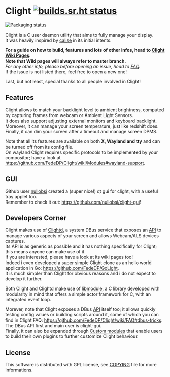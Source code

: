 # Clight [![builds.sr.ht status](https://builds.sr.ht/~fededp/clight.svg)](https://builds.sr.ht/~fededp/clight?)

[![Packaging status](https://repology.org/badge/vertical-allrepos/clight.svg)](https://repology.org/project/clight/versions)

Clight is a C user daemon utility that aims to fully manage your display.  
It was heavily inspired by [calise](http://calise.sourceforge.net/wordpress/) in its initial intents.  

**For a guide on how to build, features and lots of other infos, head to [Clight Wiki Pages](https://github.com/FedeDP/Clight/wiki).**  
**Note that Wiki pages will always refer to master branch.**  
*For any other info, please before opening an issue, head to [FAQ](https://github.com/FedeDP/Clight/wiki/FAQ).*  
If the issue is not listed there, feel free to open a new one!

Last, but not least, special thanks to all people involved in Clight!

## Features

Clight allows to match your backlight level to ambient brightness, computed by capturing frames from webcam or Ambient Light Sensors.  
It does also support adjusting external monitors and keyboard backlight.  
Moreover, it can manage your screen temperature, just like redshift does.  
Finally, it can dim your screen after a timeout and manage screen DPMS.  

Note that all its features are available on both **X, Wayland and tty** and can be turned off from its config file.  
On wayland Clight requires specific protocols to be implemented by your compositor; have a look at https://github.com/FedeDP/Clight/wiki/Modules#wayland-support.  

## GUI

Github user [nullobsi](https://github.com/nullobsi) created a (super nice!) qt gui for clight, with a useful tray applet too.  
Remember to check it out: https://github.com/nullobsi/clight-gui!

## Developers Corner

Clight makes use of [Clightd](https://github.com/FedeDP/Clightd), a system DBus service that exposes an [API](https://github.com/FedeDP/Clightd/wiki/Api) to manage various aspects of your screen and allows Webcam/ALS devices captures.  
Its API is as generic as possible and it has nothing specifically for Clight; this means anyone can make use of it.  
If you are interested, please have a look at its wiki pages too!  
Indeed i even developed a super simple Clight clone as an hello world application in Go: https://github.com/FedeDP/GoLight.  
It is much simpler than Clight for obvious reasons and i do not expect to develop it further.  

Both Clight and Clightd make use of [libmodule](https://github.com/FedeDP/libmodule), a C library developed with modularity in mind that offers a simple actor framework for C, with an integrated event loop.

Morever, note that Clight exposes a DBus [API](https://github.com/FedeDP/Clightd/wiki/Api) itself too; it allows quickly testing config values or building scripts around it, some of which you can find in Clight FAQ: https://github.com/FedeDP/Clight/wiki/FAQ#dbus-tricks.  
The DBus API first and main user is clight-gui.  
Finally, it can also be expanded through [Custom modules](https://github.com/FedeDP/Clight/wiki/Custom-Modules) that enable users to build their own plugins to further customize Clight behaviour.  

## License
This software is distributed with GPL license, see [COPYING](https://github.com/FedeDP/Clight/blob/master/COPYING) file for more informations.

